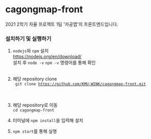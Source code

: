 # cagongmap-front
2021 2학기 자율 프로젝트 1팀 '카공맵'의 프론트엔드입니다.

### 설치하기 및 실행하기    
1. `nodejs`와 `npm` 설치   
   https://nodejs.org/en/download/ <br>
   설치 후 <code>node -v</code> <code>npm -v</code> 명령어를 통해 확인<br><br>
2. 해당 repository clone     
   <code> git clone https://github.com/KMU-WINK/cagongmap-front.git </code>  
   <br>
3. 해당 repository로 이동   
   <code>cd cagongmap-front</code>   
      

4. 터미널에 `npm install`을 입력해 설치
   

5. `npm start`를 통해 실행